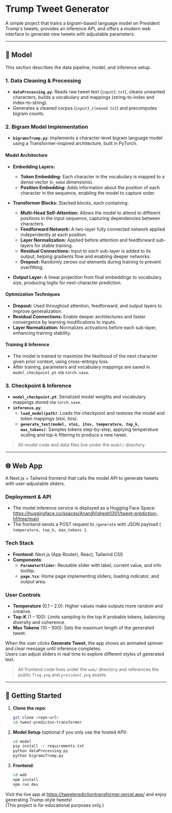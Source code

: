 # Trump Tweet Generator

A simple project that trains a bigram-based language model on President Trump's tweets, provides an inference API, and offers a modern web interface to generate new tweets with adjustable parameters.

---

## 🔧 Model

This section describes the data pipeline, model, and inference setup.

### 1. Data Cleaning & Processing
- **`dataProcessing.py`**: Reads raw tweet text (`input3.txt`), cleans unwanted characters, builds a vocabulary and mappings (string-to-index and index-to-string).  
- Generates a cleaned corpus (`input3_cleaned.txt`) and precomputes bigram counts.

### 2. Bigram Model Implementation
- **`bigramsTrump.py`**: Implements a character-level bigram language model using a Transformer-inspired architecture, built in PyTorch.

#### Model Architecture
- **Embedding Layers:**
  - **Token Embedding:** Each character in the vocabulary is mapped to a dense vector (`n_embd` dimensions).
  - **Position Embedding:** Adds information about the position of each character in the sequence, enabling the model to capture order.

- **Transformer Blocks:** Stacked blocks, each containing:
  - **Multi-Head Self-Attention:** Allows the model to attend to different positions in the input sequence, capturing dependencies between characters.
  - **Feedforward Network:** A two-layer fully connected network applied independently at each position.
  - **Layer Normalization:** Applied before attention and feedforward sub-layers for stable training.
  - **Residual Connections:** Input to each sub-layer is added to its output, helping gradients flow and enabling deeper networks.
  - **Dropout:** Randomly zeroes out elements during training to prevent overfitting.

- **Output Layer:** A linear projection from final embeddings to vocabulary size, producing logits for next-character prediction.

#### Optimization Techniques
- **Dropout:** Used throughout attention, feedforward, and output layers to improve generalization.
- **Residual Connections:** Enable deeper architectures and faster convergence by learning modifications to inputs.
- **Layer Normalization:** Normalizes activations before each sub-layer, enhancing training stability.

#### Training & Inference
- The model is trained to maximize the likelihood of the next character given prior context, using cross-entropy loss.
- After training, parameters and vocabulary mappings are saved in `model_checkpoint.pt` via `torch.save`.

### 3. Checkpoint & Inference
- **`model_checkpoint.pt`**: Serialized model weights and vocabulary mappings stored via `torch.save`.  
- **`inference.py`**: 
  - **`load_model(path)`**: Loads the checkpoint and restores the model and token mappings (stoi, itos).  
  - **`generate_text(model, stoi, itos, temperature, top_k, max_tokens)`**: Samples tokens step-by-step, applying temperature scaling and top-k filtering to produce a new tweet.

> All model code and data files live under the `model/` directory.

---

## 🌐 Web App

A Next.js + Tailwind frontend that calls the model API to generate tweets with user-adjustable sliders.

### Deployment & API
- The model inference service is deployed as a Hugging Face Space:  
  https://huggingface.co/spaces/AnandVishesh1301/tweet-prediction-hf/tree/main 
- The frontend sends a POST request to `/generate` with JSON payload `{ temperature, top_k, max_tokens }`.

### Tech Stack
- **Frontend**: Next.js (App Router), React, Tailwind CSS
- **Components**:  
  - **`ParameterSlider`**: Reusable slider with label, current value, and info tooltip.  
  - **`page.tsx`**: Home page implementing sliders, loading indicator, and output area.

### User Controls
- **Temperature** (0.1 – 2.0): Higher values make outputs more random and creative.  
- **Top-K** (1 – 100): Limits sampling to the top K probable tokens, balancing diversity and coherence.  
- **Max Tokens** (10 – 500): Sets the maximum length of the generated tweet.

When the user clicks **Generate Tweet**, the app shows an animated spinner and clear message until inference completes.  
Users can adjust sliders in real time to explore different styles of generated text.

> All frontend code lives under the `web/` directory and references the public `flag.png` and `president.png` assets.

---

## 🚀 Getting Started

1. **Clone the repo**:
   ```bash
   git clone <repo-url>
   cd tweet-predicton-transformer
   ```

2. **Model Setup** (optional if you only use the hosted API):
   ```bash
   cd model
   pip install -r requirements.txt
   python dataProcessing.py
   python bigramsTrump.py
   ```

3. **Frontend**:
   ```bash
   cd web
   npm install
   npm run dev
   ```

Visit the live app at https://tweetpredictiontransformer.vercel.app/ and enjoy generating Trump-style tweets!  
(This project is for educational purposes only.)
